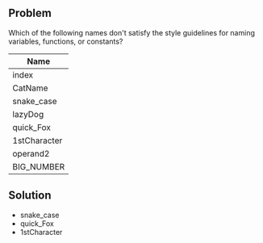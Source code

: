 ## Problem
Which of the following names don't satisfy the style guidelines for naming variables, functions, or constants?

| Name |
|------|
| index |
| CatName |
| snake_case |
| lazyDog |
| quick_Fox |
| 1stCharacter |
| operand2 |
| BIG_NUMBER |

## Solution
* snake_case
* quick_Fox
* 1stCharacter
